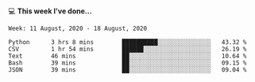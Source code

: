 💻 **This week I've done...**

<!--START_SECTION:waka-->
```text
Week: 11 August, 2020 - 18 August, 2020

Python      3 hrs 8 mins        ██████████░░░░░░░░░░░░░░░   43.32 % 
CSV         1 hr 54 mins        ██████░░░░░░░░░░░░░░░░░░░   26.19 % 
Text        46 mins             ██░░░░░░░░░░░░░░░░░░░░░░░   10.64 % 
Bash        39 mins             ██░░░░░░░░░░░░░░░░░░░░░░░   09.15 % 
JSON        39 mins             ██░░░░░░░░░░░░░░░░░░░░░░░   09.04 %
```
<!--END_SECTION:waka-->
